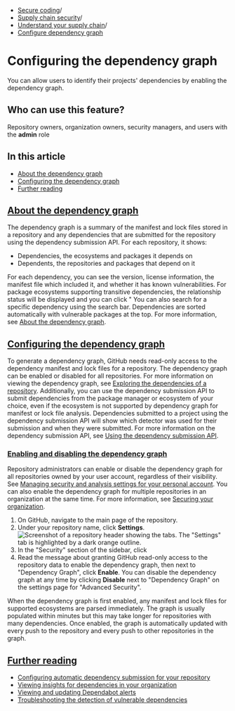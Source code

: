   * [Secure coding](https://docs.github.com/en/code-security "Secure coding")/
  * [Supply chain security](https://docs.github.com/en/code-security/supply-chain-security "Supply chain security")/
  * [Understand your supply chain](https://docs.github.com/en/code-security/supply-chain-security/understanding-your-software-supply-chain "Understand your supply chain")/
  * [Configure dependency graph](https://docs.github.com/en/code-security/supply-chain-security/understanding-your-software-supply-chain/configuring-the-dependency-graph "Configure dependency graph")


# Configuring the dependency graph
You can allow users to identify their projects' dependencies by enabling the dependency graph.
## Who can use this feature?
Repository owners, organization owners, security managers, and users with the **admin** role
## In this article
  * [About the dependency graph](https://docs.github.com/en/code-security/supply-chain-security/understanding-your-software-supply-chain/configuring-the-dependency-graph#about-the-dependency-graph)
  * [Configuring the dependency graph](https://docs.github.com/en/code-security/supply-chain-security/understanding-your-software-supply-chain/configuring-the-dependency-graph#configuring-the-dependency-graph)
  * [Further reading](https://docs.github.com/en/code-security/supply-chain-security/understanding-your-software-supply-chain/configuring-the-dependency-graph#further-reading)


## [About the dependency graph](https://docs.github.com/en/code-security/supply-chain-security/understanding-your-software-supply-chain/configuring-the-dependency-graph#about-the-dependency-graph)
The dependency graph is a summary of the manifest and lock files stored in a repository and any dependencies that are submitted for the repository using the dependency submission API. For each repository, it shows:
  * Dependencies, the ecosystems and packages it depends on
  * Dependents, the repositories and packages that depend on it


For each dependency, you can see the version, license information, the manifest file which included it, and whether it has known vulnerabilities. For package ecosystems supporting transitive dependencies, the relationship status will be displayed and you can click "
You can also search for a specific dependency using the search bar. Dependencies are sorted automatically with vulnerable packages at the top.
For more information, see [About the dependency graph](https://docs.github.com/en/code-security/supply-chain-security/understanding-your-software-supply-chain/about-the-dependency-graph).
## [Configuring the dependency graph](https://docs.github.com/en/code-security/supply-chain-security/understanding-your-software-supply-chain/configuring-the-dependency-graph#configuring-the-dependency-graph)
To generate a dependency graph, GitHub needs read-only access to the dependency manifest and lock files for a repository. The dependency graph can be enabled or disabled for all repositories. For more information on viewing the dependency graph, see [Exploring the dependencies of a repository](https://docs.github.com/en/code-security/supply-chain-security/understanding-your-software-supply-chain/exploring-the-dependencies-of-a-repository).
Additionally, you can use the dependency submission API to submit dependencies from the package manager or ecosystem of your choice, even if the ecosystem is not supported by dependency graph for manifest or lock file analysis. Dependencies submitted to a project using the dependency submission API will show which detector was used for their submission and when they were submitted. For more information on the dependency submission API, see [Using the dependency submission API](https://docs.github.com/en/code-security/supply-chain-security/understanding-your-software-supply-chain/using-the-dependency-submission-api).
### [Enabling and disabling the dependency graph](https://docs.github.com/en/code-security/supply-chain-security/understanding-your-software-supply-chain/configuring-the-dependency-graph#enabling-and-disabling-the-dependency-graph)
Repository administrators can enable or disable the dependency graph for all repositories owned by your user account, regardless of their visibility. See [Managing security and analysis settings for your personal account](https://docs.github.com/en/account-and-profile/setting-up-and-managing-your-personal-account-on-github/managing-user-account-settings/managing-security-and-analysis-settings-for-your-personal-account).
You can also enable the dependency graph for multiple repositories in an organization at the same time. For more information, see [Securing your organization](https://docs.github.com/en/code-security/securing-your-organization).
  1. On GitHub, navigate to the main page of the repository.
  2. Under your repository name, click **Settings**.
![Screenshot of a repository header showing the tabs. The "Settings" tab is highlighted by a dark orange outline.](https://docs.github.com/assets/cb-28260/images/help/repository/repo-actions-settings.png)
  3. In the "Security" section of the sidebar, click 
  4. Read the message about granting GitHub read-only access to the repository data to enable the dependency graph, then next to "Dependency Graph", click **Enable**.
You can disable the dependency graph at any time by clicking **Disable** next to "Dependency Graph" on the settings page for "Advanced Security".


When the dependency graph is first enabled, any manifest and lock files for supported ecosystems are parsed immediately. The graph is usually populated within minutes but this may take longer for repositories with many dependencies. Once enabled, the graph is automatically updated with every push to the repository and every push to other repositories in the graph.
## [Further reading](https://docs.github.com/en/code-security/supply-chain-security/understanding-your-software-supply-chain/configuring-the-dependency-graph#further-reading)
  * [Configuring automatic dependency submission for your repository](https://docs.github.com/en/code-security/supply-chain-security/understanding-your-software-supply-chain/configuring-automatic-dependency-submission-for-your-repository)
  * [Viewing insights for dependencies in your organization](https://docs.github.com/en/organizations/collaborating-with-groups-in-organizations/viewing-insights-for-dependencies-in-your-organization)
  * [Viewing and updating Dependabot alerts](https://docs.github.com/en/code-security/dependabot/dependabot-alerts/viewing-and-updating-dependabot-alerts)
  * [Troubleshooting the detection of vulnerable dependencies](https://docs.github.com/en/code-security/dependabot/troubleshooting-dependabot/troubleshooting-the-detection-of-vulnerable-dependencies)


